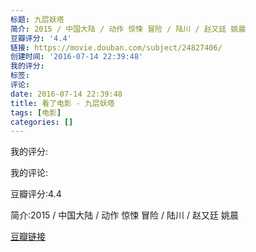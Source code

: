 ```yaml
---
标题: 九层妖塔
简介: 2015 / 中国大陆 / 动作 惊悚 冒险 / 陆川 / 赵又廷 姚晨
豆瓣评分: '4.4'
链接: https://movie.douban.com/subject/24827406/
创建时间: '2016-07-14 22:39:48'
我的评分:
标签:
评论:
date: 2016-07-14 22:39:48
title: 看了电影 - 九层妖塔
tags: [电影]
categories: []
---
```


我的评分:

我的评论:

豆瓣评分:4.4

简介:2015 / 中国大陆 / 动作 惊悚 冒险 / 陆川 / 赵又廷 姚晨

[豆瓣链接](https://movie.douban.com/subject/24827406/)

